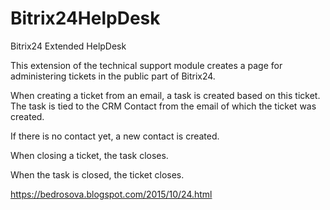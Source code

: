 # Bitrix24HelpDesk
 Bitrix24 Extended HelpDesk
 
This extension of the technical support module creates a page for administering tickets in the public part of Bitrix24.

When creating a ticket from an email, a task is created based on this ticket. The task is tied to the CRM Contact from the email of which the ticket was created. 

If there is no contact yet, a new contact is created.

When closing a ticket, the task closes.

When the task is closed, the ticket closes.
 
 https://bedrosova.blogspot.com/2015/10/24.html
